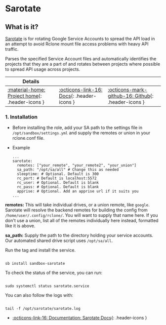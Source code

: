 # Sarotate

## What is it?

[Sarotate](https://github.com/saltydk/SARotate) is for rotating Google Service Accounts to spread the API load in an attempt to avoid Rclone mount file access problems with heavy API traffic.

Parses the specified Service Account files and automatically identifies the projects that they are a part of and rotates between projects where possible to spread API usage across projects.

| Details     |             |             |
|-------------|-------------|-------------|
| [:material-home: Project home](https://github.com/saltydk/SARotate){: .header-icons } | [:octicons-link-16: Docs](https://github.com/saltydk/SARotate#configuration){: .header-icons } | [:octicons-mark-github-16: Github](https://github.com/saltydk/SARotate){: .header-icons }|

### 1. Installation

- Before installing the role, add your SA path to the settings file in `/opt/sandbox/settings.yml` and supply the remotes or union in your rclone.conf file.

- Example

  ``` { .yaml}
  ...
  sarotate: 
    remotes: ["your_remote", "your_remote2", "your_union"]
    sa_path: "/opt/sa/all" # Change this as needed
    sleeptime: # Optional. Default is 300
    rc_port: # Default is localhost:5572
    rc_user: # Optional. Default is blank
    rc_pass: # Optional. Default is blank
    apprise: # Optional. Add an apprise url if it suits you
  ...
  ```

**remotes:** This will take individual drives, or a union remote, like `google`. Sarotate will  resolve the backend remotes for building the config from `/home/user/.config/rclone/`. You will want to supply that name here. If you don't use a union, list all of the remotes individually here instead, formatted like it is above.

**sa_path:** Supply the path to the directory holding your service accounts. Our automated shared drive script uses `/opt/sa/all`.

Run the tag and install the service.

``` shell

sb install sandbox-sarotate

```

To check the status of the service, you can run:

```shell

sudo systemctl status sarotate.service

```

You can also follow the logs with:

```shell

tail -f /opt/sarotate/sarotate.log

```

- [:octicons-link-16: Documentation: Sarotate Docs](https://github.com/saltydk/SARotate){: .header-icons }
